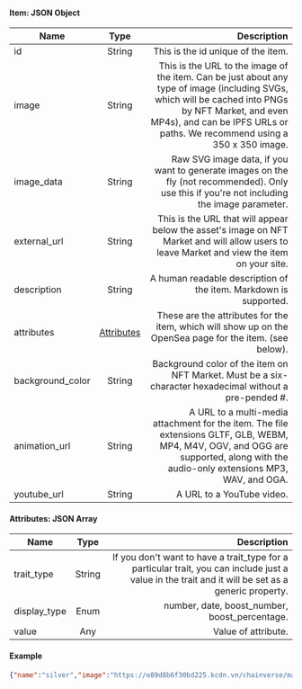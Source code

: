#### Item: JSON Object

| Name   |   Type | Description |
|----------|:------:|------:|
| id | String | This is the id unique of the item. |
| image | String | This is the URL to the image of the item. Can be just about any type of image (including SVGs, which will be cached into PNGs by NFT Market, and even MP4s), and can be IPFS URLs or paths. We recommend using a 350 x 350 image. |
| image_data | String | Raw SVG image data, if you want to generate images on the fly (not recommended). Only use this if you're not including the image parameter.|
| external_url  | String | This is the URL that will appear below the asset's image on NFT Market and will allow users to leave Market and view the item on your site.|
| description  | String | A human readable description of the item. Markdown is supported.|
| attributes | [Attributes](#attributes-json-array)  | These are the attributes for the item, which will show up on the OpenSea page for the item. (see below).|
| background_color | String | Background color of the item on NFT Market. Must be a six-character hexadecimal without a pre-pended #.|
| animation_url | String | A URL to a multi-media attachment for the item. The file extensions GLTF, GLB, WEBM, MP4, M4V, OGV, and OGG are supported, along with the audio-only extensions MP3, WAV, and OGA.|
| youtube_url  | String | A URL to a YouTube video.|

#### Attributes: JSON Array

| Name      |  Type | Description |
|----------|:-------------:|------:|
| trait_type | String | If you don't want to have a trait_type for a particular trait, you can include just a value in the trait and it will be set as a generic property. |
| display_type  | Enum | number, date, boost_number, boost_percentage.|
| value | Any | Value of attribute.|

#### Example
```json
{"name":"silver","image":"https://e89d8b6f30bd225.kcdn.vn/chainverse/market/20220516T041745Z-310255777-box1.png","attributes":[{"trait_type":"type","value":0}]}
```
